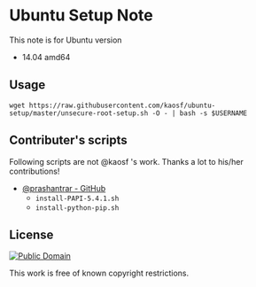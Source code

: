 # Ubuntu Setup Note

This note is for Ubuntu version

* 14.04 amd64

## Usage

```
wget https://raw.githubusercontent.com/kaosf/ubuntu-setup/master/unsecure-root-setup.sh -O - | bash -s $USERNAME
```

## Contributer's scripts

Following scripts are not @kaosf 's work. Thanks a lot to his/her contributions!

- [@prashantrar - GitHub](https://github.com/prashantrar)
    - `install-PAPI-5.4.1.sh`
    - `install-python-pip.sh`

## License

[![Public Domain](http://i.creativecommons.org/p/mark/1.0/88x31.png)](http://creativecommons.org/publicdomain/mark/1.0/ "license")

This work is free of known copyright restrictions.
